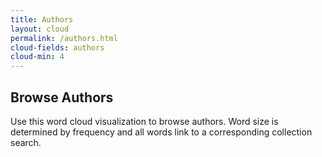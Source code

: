 ```yaml
---
title: Authors
layout: cloud
permalink: /authors.html
cloud-fields: authors
cloud-min: 4
---
```


## Browse Authors

Use this word cloud visualization to browse authors.
Word size is determined by frequency and all words link to a corresponding collection search.
